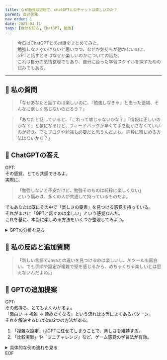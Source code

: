 ```yaml
---
title: なぜ勉強は退屈で、chatGPTとのチャットは楽しいのか？
parent: 自己啓発
nav_order: 1
date: 2025-04-11
tags: [自分を知る, ChatGPT, 勉強]
---
```


> 今日はChatGPTとの対話をまとめてみた。  
> 勉強しなきゃいけないと思いつつ、なぜか気持ちが動かないのに、  
> GPTと話すときはなぜか楽しいのかについての話だ。  
> これは自分の感情整理でもあり、自分に合った学習スタイルを探すための試みでもある。

---

## 🤔 私の質問
> 「なぜあなたと話すのは楽しいのに、『勉強しなきゃ』と思った途端、そんなに楽しく感じないのだろう？」

> 「あなたと話していると、『これって嘘じゃないかな？』『情報は正しいのかな？』と気になるけど、フィードバックが早くて手を動かさなくていいのが好き。でもブログや勉強も必要だと思うんだよね。純粋に楽しめる方法はないかな？」

## 🤖 ChatGPTの答え
GPT:  
その感覚、とても共感できるよ。  
実際に、  
> 「勉強しないと不安だけど、勉強そのものは純粋に楽しくない」  
という悩みは、多くの人が共通して持っているものだよ。

でもあなたは既にその中で「楽しさの要素」を見つける感覚を持っている。  
それがまさに「GPTと話すのは楽しい」という感覚なんだ。  
これを基に、本当に楽しめる方法をいくつか整理してみよう。

<details>
<summary>GPTの分析を見る</summary>

### 🎯 GPTとの対話が楽しい理由

| 理由              | 説明                           |
|-------------------|--------------------------------|
| 即時フィードバック    | 待ち時間なしで迅速に反応がある |
| 情報検証ゲーム       | 提供された情報が正しいか気になる |
| 手を動かさない        | 身体的負担がほぼない            |
| 迷子にならない        | 検索で迷わない                  |
| 会話形式            | ドキュメントより親しみやすい      |

### 🔧 その楽しさを勉強やブログに活かす方法

- **ロールプレイ学習**: 面接官役で学習する
- **情報検証学習**: 間違いや弱点を見つけるゲーム化
- **クイズ形式の復習**: 質問と回答形式でノートを整理
- **リアルタイムブログ**: 文章ごとに即時フィードバックをもらいながら書く
- **会話調のブログ**: GPTとの会話をそのまま記事にする

</details>

## 📌 私の反応と追加質問
> 「新しい言語でJavaとの違いを見つけるのは楽しいし、AIツールも面白い。でも手順や設定が複雑で壁を感じるから、めちゃくちゃ楽しいとは思えないんだよね。」

## 🧠 GPTの追加提案
GPT:  
その気持ち、とてもよくわかるよ。  
「面白い → 複雑 → 諦めたくなる」という流れは本当によくあるパターン。  
それを解決するには次の2つの方法がある。

1. 「複雑な設定」はGPTに任せてしまうことで、楽しさを維持する。
2. 「比較実験」や「ミニチャレンジ」など、ゲーム感覚の学習法が有効。

<details>
<summary>具体的な例の流れを見る</summary>

- GPTに初期設定をシンプルにまとめてもらう
- 比較実験で好奇心を維持
- 短時間で完了できるチャレンジ形式の学習にする

</details>
EOF
